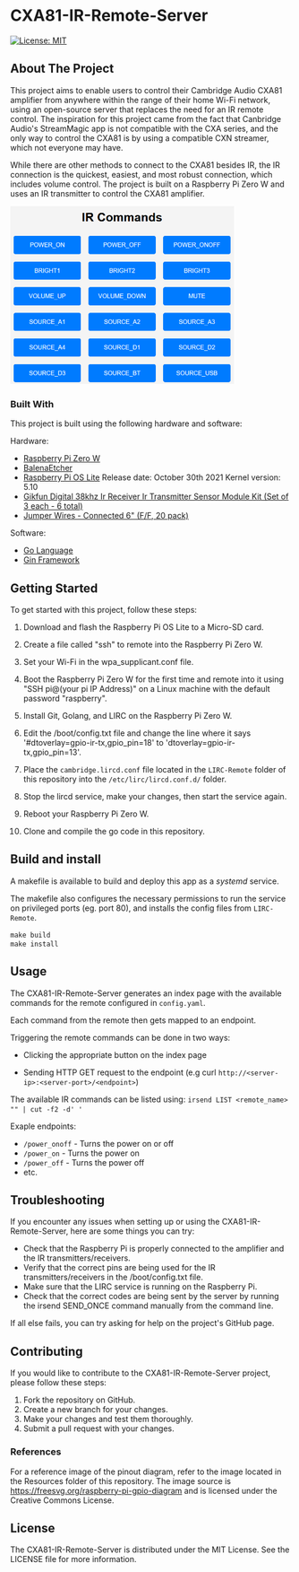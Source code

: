 # CXA81-IR-Remote-Server

[![License: MIT](https://img.shields.io/badge/License-MIT-yellow.svg)](https://opensource.org/licenses/MIT)
<!-- ABOUT THE PROJECT -->
## About The Project

This project aims to enable users to control their Cambridge Audio CXA81 amplifier from anywhere within the range of their home Wi-Fi network, using an open-source server that replaces the need for an IR remote control. The inspiration for this project came from the fact that Canbridge Audio's StreamMagic app is not compatible with the CXA series, and the only way to control the CXA81 is by using a compatible CXN streamer, which not everyone may have.

While there are other methods to connect to the CXA81 besides IR, the IR connection is the quickest, easiest, and most robust connection, which includes volume control. The project is built on a Raspberry Pi Zero W and uses an IR transmitter to control the CXA81 amplifier.

<img src="Resources/screenshot.png" width="400">

### Built With

This project is built using the following hardware and software:

Hardware:
  * [Raspberry Pi Zero W](https://www.adafruit.com/product/3400)
  * [BalenaEtcher](https://www.balena.io/etcher/)
  * [Raspberry Pi OS Lite](https://www.raspberrypi.com/software/operating-systems/) Release date: October 30th 2021 Kernel version: 5.10
  * [Gikfun Digital 38khz Ir Receiver Ir Transmitter Sensor Module Kit (Set of 3 each - 6 total)](https://www.amazon.com/dp/B0816P2545?psc=1&ref=ppx_yo2_dt_b_product_details)
  * [Jumper Wires - Connected 6" (F/F, 20 pack)](https://www.sparkfun.com/products/12796)


Software:

  * [Go Language](https://go.dev/)
  * [Gin Framework](https://github.com/gin-gonic/gin)

<!-- GETTING STARTED -->
## Getting Started

To get started with this project, follow these steps:

1. Download and flash the Raspberry Pi OS Lite to a Micro-SD card.

2. Create a file called "ssh" to remote into the Raspberry Pi Zero W.

3. Set your Wi-Fi in the wpa_supplicant.conf file.

4. Boot the Raspberry Pi Zero W for the first time and remote into it using "SSH pi@(your pi IP Address)" on a Linux machine with the default password "raspberry".

5. Install Git, Golang, and LIRC on the Raspberry Pi Zero W.

6. Edit the /boot/config.txt file and change the line where it says '#dtoverlay=gpio-ir-tx,gpio_pin=18' to 'dtoverlay=gpio-ir-tx,gpio_pin=13'.

7. Place the `cambridge.lircd.conf` file located in the `LIRC-Remote` folder of this repository into the `/etc/lirc/lircd.conf.d/` folder.

8. Stop the lircd service, make your changes, then start the service again.

9. Reboot your Raspberry Pi Zero W.

10. Clone and compile the go code in this repository.

## Build and install

A makefile is available to build and deploy this app as a *systemd* service.

The makefile also configures the necessary permissions to run the service on privileged ports (eg. port 80), and installs the config files from `LIRC-Remote`.

```shell
make build
make install
```

## Usage

The CXA81-IR-Remote-Server generates an index page with the available commands for the remote configured in `config.yaml`.

Each command from the remote then gets mapped to an endpoint.

Triggering the remote commands can be done in two ways:

- Clicking the appropriate button on the index page

- Sending HTTP GET request to the endpoint (e.g curl `http://<server-ip>:<server-port>/<endpoint>`)

The available IR commands can be listed using:
`irsend LIST <remote_name> "" | cut -f2 -d' '`

Exaple endpoints:

* `/power_onoff` - Turns the power on or off
* `/power_on` - Turns the power on
* `/power_off` - Turns the power off
* etc.

## Troubleshooting

If you encounter any issues when setting up or using the CXA81-IR-Remote-Server, here are some things you can try:

* Check that the Raspberry Pi is properly connected to the amplifier and the IR transmitters/receivers.
* Verify that the correct pins are being used for the IR transmitters/receivers in the /boot/config.txt file.
* Make sure that the LIRC service is running on the Raspberry Pi.
* Check that the correct codes are being sent by the server by running the irsend SEND_ONCE command manually from the command line.

If all else fails, you can try asking for help on the project's GitHub page.

## Contributing

If you would like to contribute to the CXA81-IR-Remote-Server project, please follow these steps:

1. Fork the repository on GitHub.
2. Create a new branch for your changes.
3. Make your changes and test them thoroughly.
4. Submit a pull request with your changes.

<!-- Reference -->
### References

For a reference image of the pinout diagram, refer to the image located in the Resources folder of this repository. The image source is https://freesvg.org/raspberry-pi-gpio-diagram and is licensed under the Creative Commons License.

## License

The CXA81-IR-Remote-Server is distributed under the MIT License. See the LICENSE file for more information.
